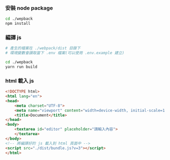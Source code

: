 ### 安裝 node package
```bash
cd ./wepback
npm install
```

### 編譯 js
```bash
# 產生的檔案在 ./webpack/dist 目錄下
# 環境變數會讀取當下 .env 檔案(可以使用 .env.example 建立)

cd ./wepback
yarn run build
```

### html 載入 js
```html
<!DOCTYPE html>
<html lang="en">
<head>
    <meta charset="UTF-8">
    <meta name="viewport" content="width=device-width, initial-scale=1.0">
    <title>Document</title>
</head>
<body>
    <textarea id="editor" placeholder="請輸入內容">
    </textarea>
</body>
<!-- 將編譯好的 js 載入到 html 頁面中 -->
<script src="./dist/bundle.js?v=3"></script>
</html>
```